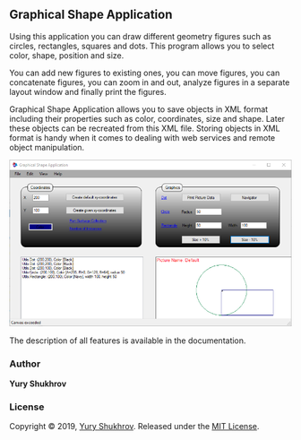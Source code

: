 ## Graphical Shape Application ##

Using this application you can draw different geometry figures such as circles, rectangles, squares and dots. This program allows you to select color, shape, position and size. 

You can add new figures to existing ones, you can move figures, you can concatenate figures, you can zoom in and out, analyze figures in a separate layout window and finally print the figures. 

Graphical Shape Application allows you to save objects in XML format including their properties such as color, coordinates, size and shape. Later these objects can be recreated from this XML file. Storing objects in XML format is handy when it comes to dealing with web services and remote object manipulation.

![](https://raw.githubusercontent.com/yuryshukhrov/graphical-shape-app/master/app-demo.png)

The description of all features is available in the documentation.


### Author

**Yury Shukhrov**

### License

Copyright © 2019, [Yury Shukhrov](https://github.com/yuryshukhrov).
Released under the [MIT License](LICENSE).


